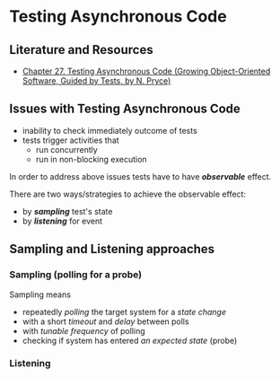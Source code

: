 # Testing Asynchronous Code

## Literature and Resources

- [Chapter 27. Testing Asynchronous Code (Growing Object-Oriented Software, Guided by Tests, by N. Pryce)](https://learning.oreilly.com/library/view/growing-object-oriented-software/9780321574442/ch27.html)

## Issues with Testing Asynchronous Code

- inability to check immediately outcome of tests
- tests trigger activities that
    - run concurrently
    - run in non-blocking execution

In order to address above issues tests have to have **_observable_** effect.

There are two ways/strategies to achieve the observable effect:

- by **_sampling_** test's state
- by **_listening_** for event

## Sampling and Listening approaches

### Sampling (polling for a probe)

Sampling means

- repeatedly _polling_ the target system for a _state change_
- with a short _timeout_ and _delay_ between polls
- with _tunable frequency_ of polling
- checking if system has entered _an expected state_ (probe)

### Listening
